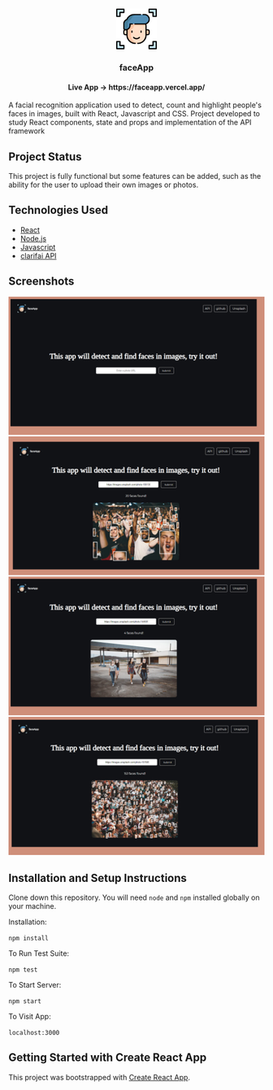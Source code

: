 <br />
<p align="center">
  <a href="https://github.com/pedrohperoni/face-app/">
    <img src="https://github.com/pedrohperoni/face-app/blob/master/github/face-recognition.png" alt="Logo" width="80" height="80">
  </a>
  
  <h3 align="center">faceApp</h3>
  <h4 align="center">Live App -> https://faceapp.vercel.app/ </h4>


A facial recognition application used to detect, count and highlight people's faces in images, built with React, Javascript and CSS.
Project developed to study React components, state and props and implementation of the API framework

## Project Status
This project is fully functional but some features can be added, such as the ability for the user to upload their own images or photos. 

## Technologies Used

* [React](https://reactjs.org/)
* [Node.js](https://nodejs.org/en/)
* [Javascript](https://www.javascript.com/)
* [clarifai API](https://www.clarifai.com/)

## Screenshots
<img src="https://github.com/pedrohperoni/face-app/blob/master/github/screenshot.png" alt="ss">
<img src="https://github.com/pedrohperoni/face-app/blob/master/github/screenshot1.png" alt="ss">
<img src="https://github.com/pedrohperoni/face-app/blob/master/github/screenshot2.png" alt="ss">
<img src="https://github.com/pedrohperoni/face-app/blob/master/github/screenshot3.png" alt="ss">



## Installation and Setup Instructions

Clone down this repository. You will need `node` and `npm` installed globally on your machine.  

Installation:

`npm install`  

To Run Test Suite:  

`npm test`  

To Start Server:

`npm start`  

To Visit App:

`localhost:3000` 

## Getting Started with Create React App

This project was bootstrapped with [Create React App](https://github.com/facebook/create-react-app).

